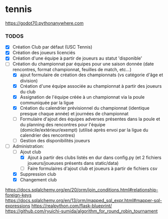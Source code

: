 # tennis

https://godot70.pythonanywhere.com

### TODOS
- [x] Création Club par défaut (USC Tennis)
- [x] Création des joueurs licenciés
- [x] Création d'une équipe à partir de joueurs au statut 'disponible'
- [ ] Création du championnat par équipes pour une saison donnée (date rencontres, format championnat, feuilles de match, etc...)
  - [x] ajout formulaire de création des championnats (vs catégorie d'âge et division)
  - [x] Création d'une équipe associée au championnat à partir des joueurs du club
  - [x] Assignation de l'équipe créée à un championnat via la poule communiquée par la ligue
  - [x] Création du calendrier prévisionnel du championnat (identique presque chaque année) et journées de championnat
  - [ ] Formulaire d'ajout des équipes adverses présentes dans la poule et du planning des rencontres pour l'équipe (domicile/extérieur/exempt) (utilisé après envoi par la ligue du calendrier des rencontres)
  - [ ] Gestion des disponibilités joueurs
- [ ] Administration:
  - [ ] Ajout club
    - [x] Ajout à partir des clubs listés en dur dans config.py (et 2 fichiers joueurs/joueuses présents dans static/data)
    - [ ] Faire formulaires d'ajout club et joueurs à partir de fichiers csv
  - [x] Suppression club
  - [x] Changement club

https://docs.sqlalchemy.org/en/20/orm/join_conditions.html#relationship-foreign-keys
https://docs.sqlalchemy.org/en/13/orm/mapped_sql_expr.html#mapper-sql-expressions
https://realpython.com/flask-blueprint/
https://github.com/ryuichi-sumida/algorithm_for_round_robin_tournament

